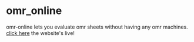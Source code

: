 # omr_online
omr-online lets you evaluate omr sheets without having any omr machines.  
[click here](http://omr-online.herokuapp.com/) the website's live!
